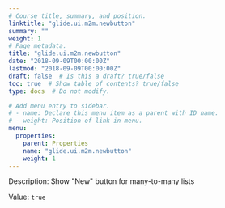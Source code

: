 ```yaml
---
# Course title, summary, and position.
linktitle: "glide.ui.m2m.newbutton"
summary: ""
weight: 1
# Page metadata.
title: "glide.ui.m2m.newbutton"
date: "2018-09-09T00:00:00Z"
lastmod: "2018-09-09T00:00:00Z"
draft: false  # Is this a draft? true/false
toc: true  # Show table of contents? true/false
type: docs  # Do not modify.

# Add menu entry to sidebar.
# - name: Declare this menu item as a parent with ID name.
# - weight: Position of link in menu.
menu:
  properties:
    parent: Properties
    name: "glide.ui.m2m.newbutton"
    weight: 1
---
```


Description: Show "New" button for many-to-many lists


Value: `true`